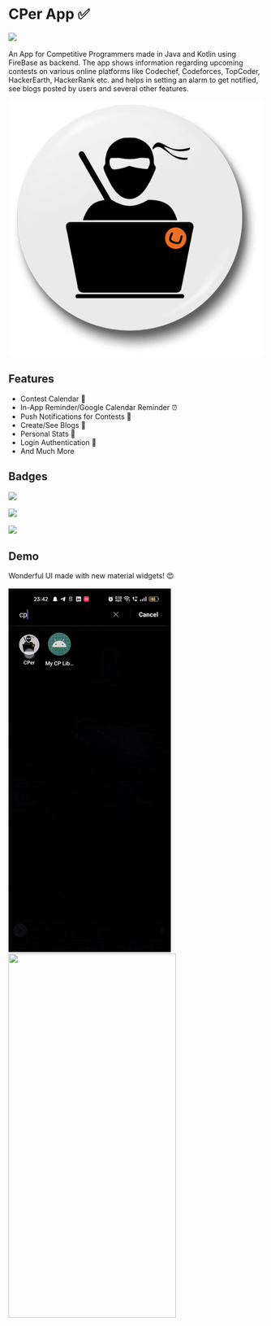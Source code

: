 
# CPer App :white_check_mark:
![](https://img.shields.io/badge/status-active-brightgreen)
<!-- 
[![](https://img.shields.io/badge/Kotlin-32-blueviolet)](https://img.shields.io/badge/Kotlin-32-blueviolet) 

[![](https://img.shields.io/badge/Firebase-Backend-yellow)](https://img.shields.io/badge/Firebase-Backend-yellow) -->


An App for Competitive Programmers made in Java and Kotlin using FireBase as backend. The app shows information regarding upcoming contests on various online platforms like Codechef, Codeforces, TopCoder, HackerEarth, HackerRank etc. and helps in setting an alarm to get notified, see blogs posted by users and several other features.


![Logo](https://raw.githubusercontent.com/blayush/CPer-App/master/app/src/main/res/drawable/launcher_icon_coder.jpg)



## Features

- Contest Calendar :calendar:
- In-App Reminder/Google Calendar Reminder :alarm_clock:
- Push Notifications for Contests :bell:
- Create/See Blogs :speech_balloon:
- Personal Stats :bust_in_silhouette:
- Login Authentication :key:
- And Much More


## Badges
[![](https://img.shields.io/badge/Java-68-red)](https://img.shields.io/badge/Java-68-red)

[![](https://img.shields.io/badge/Kotlin-32-blueviolet)](https://img.shields.io/badge/Kotlin-32-blueviolet)

[![](https://img.shields.io/badge/Firebase-Backend-yellow)](https://img.shields.io/badge/Firebase-Backend-yellow)



## Demo

Wonderful UI made with new material widgets! :heart_eyes: </br> </br>
![Splash](https://github.com/blayush/CPer-App/blob/master/readme%20rescs/splash_optimized.gif)    <img src="https://github.com/blayush/CPer-App/blob/master/readme%20rescs/2nd.gif" width="330" height="716" />

<!-- ![UserDetail]() -->

